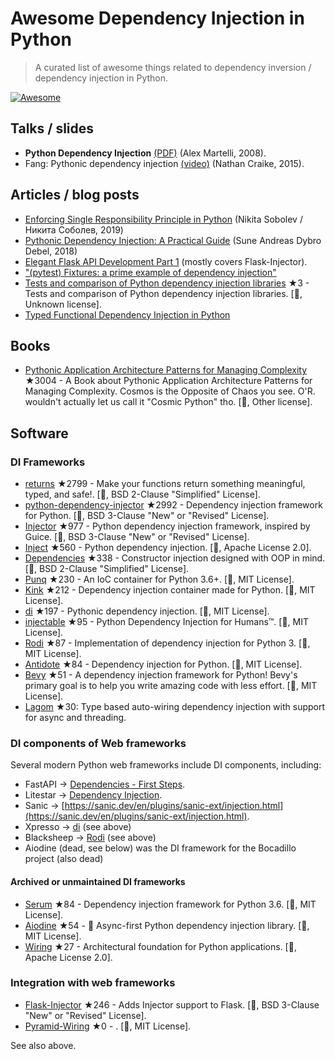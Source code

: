 # Awesome Dependency Injection in Python

> A curated list of awesome things related to dependency inversion / dependency injection in Python.

[![Awesome](https://awesome.re/badge.svg)](https://awesome.re)


## Talks / slides

- **Python Dependency Injection** [(PDF)](http://www.aleax.it/yt_pydi.pdf) (Alex Martelli, 2008).
- Fang: Pythonic dependency injection [(video)](https://www.youtube.com/watch?v=zqRd941NXlI&t=443s) (Nathan Craike, 2015).


## Articles / blog posts

- [Enforcing Single Responsibility Principle in Python](https://sobolevn.me/2019/03/enforcing-srp) (Nikita Sobolev / Никита Соболев, 2019)
- [Pythonic Dependency Injection: A Practical Guide](https://medium.com/@suneandreasdybrodebel/pythonic-dependency-injection-a-practical-guide-83a1b1299280) (Sune Andreas Dybro Debel, 2018)
- [Elegant Flask API Development Part 1](https://christophergs.github.io/python/2018/09/25/elegant-flask-apis-pt-1/) (mostly covers Flask-Injector).
- ["(pytest) Fixtures: a prime example of dependency injection"](https://docs.pytest.org/en/latest/fixture.html#fixtures-a-prime-example-of-dependency-injection)
- [Tests and comparison of Python dependency injection libraries](https://github.com/orsinium/dependency_injectors) ★3 - Tests and comparison of Python dependency injection libraries. [🐍, Unknown license].
- [Typed Functional Dependency Injection in Python](https://sobolevn.me/2020/02/typed-functional-dependency-injection)


## Books

- [Pythonic Application Architecture Patterns for Managing Complexity](https://github.com/python-leap/book) ★3004 - A Book about Pythonic Application Architecture Patterns for Managing Complexity.  Cosmos is the Opposite of Chaos you see. O'R. wouldn't actually let us call it "Cosmic Python" tho. [🐍, Other license].


## Software

### DI Frameworks

- [returns](https://github.com/dry-python/returns) ★2799 - Make your functions return something meaningful, typed, and safe!. [🐍, BSD 2-Clause "Simplified" License].
- [python-dependency-injector](https://github.com/ets-labs/python-dependency-injector) ★2992 - Dependency injection framework for Python. [🐍, BSD 3-Clause "New" or "Revised" License].
- [Injector](https://github.com/alecthomas/injector) ★977 - Python dependency injection framework, inspired by Guice. [🐍, BSD 3-Clause "New" or "Revised" License].
- [Inject](https://github.com/ivankorobkov/python-inject) ★560 - Python dependency injection. [🐍, Apache License 2.0].
- [Dependencies](https://github.com/proofit404/dependencies) ★338 - Constructor injection designed with OOP in mind. [🐍, BSD 2-Clause "Simplified" License].
- [Punq](https://github.com/bobthemighty/punq) ★230 - An IoC container for Python 3.6+. [🐍, MIT License].
- [Kink](https://github.com/kodemore/kink) ★212 - Dependency injection container made for Python. [🐍, MIT License].
- [di](https://github.com/adriangb/di) ★197 - Pythonic dependency injection. [🐍, MIT License].
- [injectable](https://github.com/allrod5/injectable) ★95 - Python Dependency Injection for Humans™. [🐍, MIT License].
- [Rodi](https://github.com/RobertoPrevato/rodi) ★87 - Implementation of dependency injection for Python 3. [🐍, MIT License].
- [Antidote](https://github.com/Finistere/antidote) ★84 - Dependency injection for Python. [🐍, MIT License].
- [Bevy](https://github.com/ZechCodes/Bevy) ★51 - A dependency injection framework for Python! Bevy's primary goal is to help you write amazing code with less effort. [🐍, MIT License].
- [Lagom](https://lagom-di.readthedocs.io/en/latest/) ★30: Type based auto-wiring dependency injection with support for async and threading.


### DI components of Web frameworks

Several modern Python web frameworks include DI components, including:

- FastAPI -> [Dependencies - First Steps](https://fastapi.tiangolo.com/tutorial/dependencies/).
- Litestar -> [Dependency Injection](https://docs.litestar.dev/2/usage/dependency-injection.html).
- Sanic -> [https://sanic.dev/en/plugins/sanic-ext/injection.html](https://sanic.dev/en/plugins/sanic-ext/injection.html).
- Xpresso -> [di](https://github.com/adriangb/di) (see above)
- Blacksheep -> [Rodi](https://github.com/RobertoPrevato/rodi) (see above)
- Aiodine (dead, see below) was the DI framework for the Bocadillo project (also dead)


#### Archived or unmaintained DI frameworks

- [Serum](https://github.com/suned/serum) ★84 - Dependency injection framework for Python 3.6. [🐍, MIT License].
- [Aiodine](https://github.com/bocadilloproject/aiodine) ★54 - 🧪 Async-first Python dependency injection library. [🐍, MIT License].
- [Wiring](https://github.com/msiedlarek/wiring) ★27 - Architectural foundation for Python applications. [🐍, Apache License 2.0].


### Integration with web frameworks

- [Flask-Injector](https://github.com/alecthomas/flask_injector) ★246 - Adds Injector support to Flask. [🐍, BSD 3-Clause "New" or "Revised" License].
- [Pyramid-Wiring](https://github.com/veeti/pyramid_wiring) ★0 - . [🐍, MIT License].

See also above.
